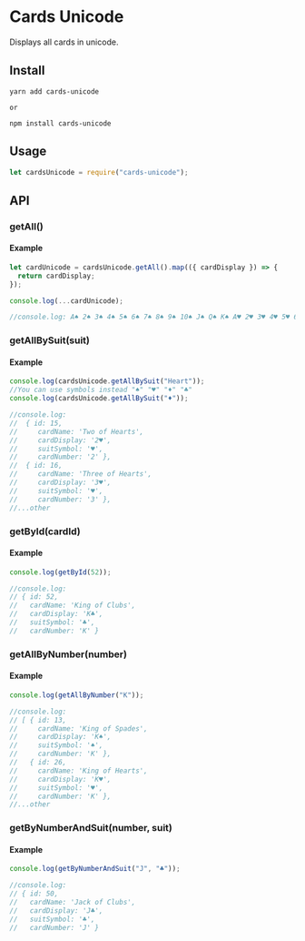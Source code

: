 # Cards Unicode

Displays all cards in unicode.

## Install

```shell
yarn add cards-unicode

or

npm install cards-unicode
```

## Usage

```js
let cardsUnicode = require("cards-unicode");
```

## API

### getAll()

#### Example

```js
let cardUnicode = cardsUnicode.getAll().map(({ cardDisplay }) => {
  return cardDisplay;
});

console.log(...cardUnicode);

//console.log: A♠ 2♠ 3♠ 4♠ 5♠ 6♠ 7♠ 8♠ 9♠ 10♠ J♠ Q♠ K♠ A♥ 2♥ 3♥ 4♥ 5♥ 6♥ 7♥ 8♥ 9♥ 10♥ J♥ Q♥ K♥ A♦ 2♦ 3♦ 4♦ 5♦ 6♦ 7♦ 8♦ 9♦ 10♦ J♦ Q♦ K♦ A♣ 2♣ 3♣ 4♣ 5♣ 6♣ 7♣ 8♣ 9♣ 10♣ J♣ Q♣ K♣
```

### getAllBySuit(suit)

#### Example

```js
console.log(cardsUnicode.getAllBySuit("Heart"));
//You can use symbols instead "♠" "♥" "♦" "♣"
console.log(cardsUnicode.getAllBySuit("♦"));

//console.log:
//  { id: 15,
//     cardName: 'Two of Hearts',
//     cardDisplay: '2♥',
//     suitSymbol: '♥',
//     cardNumber: '2' },
//  { id: 16,
//     cardName: 'Three of Hearts',
//     cardDisplay: '3♥',
//     suitSymbol: '♥',
//     cardNumber: '3' },
//...other
```

### getById(cardId)

#### Example

```js
console.log(getById(52));

//console.log:
// { id: 52,
//   cardName: 'King of Clubs',
//   cardDisplay: 'K♣',
//   suitSymbol: '♣',
//   cardNumber: 'K' }
```

### getAllByNumber(number)

#### Example

```js
console.log(getAllByNumber("K"));

//console.log:
// [ { id: 13,
//     cardName: 'King of Spades',
//     cardDisplay: 'K♠',
//     suitSymbol: '♠',
//     cardNumber: 'K' },
//   { id: 26,
//     cardName: 'King of Hearts',
//     cardDisplay: 'K♥',
//     suitSymbol: '♥',
//     cardNumber: 'K' },
//...other
```

### getByNumberAndSuit(number, suit)

#### Example

```js
console.log(getByNumberAndSuit("J", "♣"));

//console.log:
// { id: 50,
//   cardName: 'Jack of Clubs',
//   cardDisplay: 'J♣',
//   suitSymbol: '♣',
//   cardNumber: 'J' }
```

